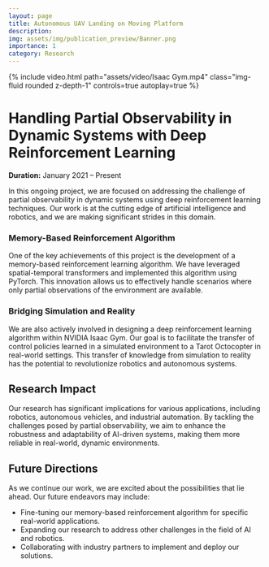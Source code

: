 ```yaml
---
layout: page
title: Autonomous UAV Landing on Moving Platform
description: 
img: assets/img/publication_preview/Banner.png
importance: 1
category: Research
---
```


<div class="col-sm mt-3 mt-md-0">
        {% include video.html path="assets/video/Isaac Gym.mp4" class="img-fluid rounded z-depth-1" controls=true autoplay=true %}
    </div>

# Handling Partial Observability in Dynamic Systems with Deep Reinforcement Learning

**Duration:** January 2021 – Present

In this ongoing project, we are focused on addressing the challenge of partial observability in dynamic systems using deep reinforcement learning techniques. Our work is at the cutting edge of artificial intelligence and robotics, and we are making significant strides in this domain.


### Memory-Based Reinforcement Algorithm

One of the key achievements of this project is the development of a memory-based reinforcement learning algorithm. We have leveraged spatial-temporal transformers and implemented this algorithm using PyTorch. This innovation allows us to effectively handle scenarios where only partial observations of the environment are available. 

### Bridging Simulation and Reality

We are also actively involved in designing a deep reinforcement learning algorithm within NVIDIA Isaac Gym. Our goal is to facilitate the transfer of control policies learned in a simulated environment to a Tarot Octocopter in real-world settings. This transfer of knowledge from simulation to reality has the potential to revolutionize robotics and autonomous systems.

## Research Impact

Our research has significant implications for various applications, including robotics, autonomous vehicles, and industrial automation. By tackling the challenges posed by partial observability, we aim to enhance the robustness and adaptability of AI-driven systems, making them more reliable in real-world, dynamic environments.

## Future Directions

As we continue our work, we are excited about the possibilities that lie ahead. Our future endeavors may include:

- Fine-tuning our memory-based reinforcement algorithm for specific real-world applications.
- Expanding our research to address other challenges in the field of AI and robotics.
- Collaborating with industry partners to implement and deploy our solutions.

